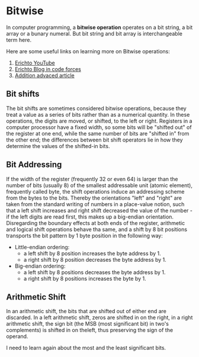 # Bitwise 

In computer programming, a **bitwise operation** operates on a bit string, a bit array or a bunary numeral.
But bit string and bit array is interchangeable term here.

Here are some useful links on learning more on Bitwise operations:
1. [Erichto YouTube](https://www.youtube.com/watch?v=xXKL9YBWgCY&t=615)
2. [Erichto Blog in code forces](https://codeforces.com/blog/entry/73490)
3. [Addition advaced article](https://www.topcoder.com/thrive/articles/A%20bit%20of%20fun:%20fun%20with%20bits) 

## Bit shifts
The bit shifts are sometimes considered bitwise operations, because they treat a value as a series of bits rather than as a numerical quantity.
In these operations, the digits are moved, or shifted, to the left or right. 
Registers in a computer processor have a fixed width, so some bits will be "shifted out" of the register at one end, while the same number of bits are "shifted in" from the other end;
the differences between bit shift operators lie in how they determine the values of the shifted-in bits.
## Bit Addressing
If the width of the register (frequently 32 or even 64) is larger than the number of bits (usually 8) of the smallest addressable unit (atomic element), frequently called byte, the shift operations induce an addressing scheme from the bytes to the bits. Thereby the orientations "left" and "right" are taken from the standard writing of numbers in a place-value notion, such that a left shift increases and right shift decreased the value of the number - if the left digits are read first, this makes up a big-endian orientation. 
Disregarding the boundary effects at both ends of the register, arithmetic and logical shift operations behave tha same, and a shift by 8 bit positions transports the bit pattern by 1 byte position in the following way:
- Little-endian ordering:
    - a left shift by 8 position increases the byte address by 1.
    - a right shift by 8 position decreases the byte address by 1.
- Big-endian ordering: 
    - a left shift by 8 positions decreases the byte address by 1.
    - a right shift by 8 positions increases the byte by 1.

## Arithmetic Shift
In an arithmetic shift, the bits that are shifted out of either end are discarded. In a left arithmetic shift, zeros are shifted in on the right, in a right arithmetic shift, the sign bit (the MSB (most significant bit) in two's complements) is shifted in on theleft, thus preserving the sign of the operand. 

I need to learn again about the most and the least significant bits.
